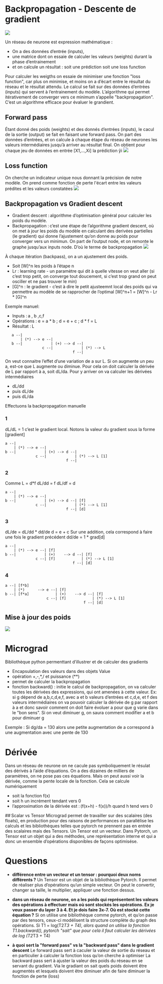 # Backpropagation - Descente de gradient

[![](gradient-descent.svg)](gradient-descent.svg)

Un réseau de neurone est expression mathématique :
- On a des données d’entrée (inputs),
- une matrice dont on essaie de calculer les valeurs (weights) durant la phase d’entrainement
- et on calcule un résultat : soit une prédiction soit une loss function

Pour  calculer les weigths on essaie de minimiser une fonction "loss function", car plus on minimise, et moins on a d’écart entre le résultat du réseau et le résultat attendu. Le calcul se fait sur des données d’entrées (inputs) qui servent à l’entrainement du modèle.
L’algorithme qui permet itérativement de converger vers ce minimum s’appelle "backpropagation". C’est un algorithme efficace pour évaluer le grandient.

## Forward pass
Étant donné des poids (weights) et des donnés d’entrées (inputs), le cacul de la sortie (output) se fait en faisant une forward pass.
On part des données d’entrées, et on calcule à chaque étape du réseau de neurones les valeurs intermédiaires jusqu’à arriver au résultat final.
On obtient pour chaque jeu de données en entrée [X1,...,Xi] la prédiction ŷi
[![](forward.svg)](forward.svg)

## Loss function
On cherche un indicateur unique nous donnant la précision de notre modèle.
On prend comme fonction de perte l'écart entre les valeurs prédites et les valeurs constatées
[![](loss.svg)](loss.svg)

## Backpropagation vs Gradient descent
- Gradient descent : algorithme d’optimisation général pour calculer les poids du modèle.
- Backpropagation : c’est une étape de l’algorithme gradient descent, où on met à jour les poids du modèle en calculant des derivées partielles (le gradient) qui donne l’ajustement qu’on donne au poids pour converger vers un minimun.
On part de l’output node, et on remonte le graphe jusqu’aux inputs node. D’où le terme de backpropagation
[![](backprop.svg)](backprop.svg)

À chaque itération (backpass), on a un ajustement des poids. 
- Soit [W]^n les poids à l’étape n
- Lr : learning rate - un paramètre qui dit à quelle vitesse on veut aller (si c’est trop petit, on converge tout doucement, si c’est trop grand on peut osciller et ne pas trouver le min)
- [G]^n : le gradient - c’est à dire le petit ajusteemnt local des poids qui va permettre au modèle de se rapprocher de l’optimal
 [W]^n+1 = [W]^n - Lr * [G]^n

 Exemple manuel:
 - Inputs : a , b ,c,f
 - Opérations : e  = a * b ; d = e + c ; d * f = L
 - Résultat : L
 ```   
    a --|
        | (*) --> e --| 
    b --|             | (+) --> d --|
                  c --|             | (*) --> L
                                f --|
```
On veut connaitre l’effet d’une variation de a sur L. Si on augmente un peu a, est-ce que L augmente ou diminue.
Pour cela on doit calculer la dérivée de L par rapport à a, soit dL/da. Pour y arriver on va calculer les dérivées intermédiaires
- dL/dd 
- puis dL/de 
- puis dL/da 

Effectuons la backpropagation manuelle

### 1
dL/dL = 1 c’est le gradient local. 
Notons la valeur du gradient sous la forme [gradient]

    a --|
        | (*) --> e --| 
    b --|             | (+) --> d --|
                  c --|             | (*) --> L [1]
                                f --|

### 2
Comme L = d*f
dL/dd = f
dL/df = d

    a --|
        | (*) --> e --| 
    b --|             | (+) --> d --| [f]
                  c --|             | (*) --> L [1]
                                f --| [d]

### 3
dL/de = dL/dd * dd/de
d = e + c
Sur une addition, cela correspond à faire une fois le gradient précédent
dd/de = 1 * grad[d]


    a --|
        | (*) --> e --| [f] 
    b --|             | (+)    --> d --| [f]
                  c --| [f]            | (*) --> L [1]
                                   f --| [d]

### 4

    a --| [f*b]
        | (*)      --> e --| [f] 
    b --| [f*a]            | (+)    --> d --| [f]
                       c --| [f]            | (*) --> L [1]
                                        f --| [d]


## Mise à jour des poids

[![](update.svg)](update.svg)

# Micrograd
Bibliothèque python permenttant d’illustrer et de calculer des gradients
- Encapsulation des valeurs dans des objets Value
- opération +,-,*,/ et puissance (**)
- permet de calculer la backpropagation
- fonction backward() : initie le calcul de backpropagation, on va calculer toutes les dérivées des expressions, qui ont amenées à cette valeur. Ex: si g dépend de a,b,c,d,e,f, avec a et b valeurs d’entrées et c,d,e, et f des valeurs intermédiaires on va pouvoir calculer la dérivée de g par rapport à a et donc savoir comment on doit faire évoluer a pour que g varie dans le "bon sens". Si on veut diminuer g, on saura comment modifier a et b pour diminuer g

Exemple :
Si dg/da = 130 alors une petite augmentation de a correspond à une augmentation avec une pente de 130

# Dérivée
Dans un réseau de neurone on ne cacule pas symboliquement le résulat des dérivés à l’aide d’équations. On a des dizaines de milliers de paramètres, on ne pose pas ces équations.
Mais on peut aussi voir la dérivée, comme la pente locale de la fonction. Cela se calcule numériquement 
- soit la fonction f(x)
- soit h un incrément tendant vers 0
- l’approximation de la dérivée est : (f(x+h) - f(x))/h quand h tend vers 0

## Scalar vs Tensor
Micrograd permet de travailler sur des scalaires (des floats), en production pour des raisons de performances on parallélise les calculs et les bibliothèques telles que pytorch ne prennent pas en entrée des scalaires mais des Tensors. Un Tensor est un vecteur.
Dans Pytorch, un Tensor est un objet qui a des méthodes, une représentation interne et qui a donc un ensemble d’opérations disponibles de façons optimisése.

# Questions
- **différence entre un vecteur et un tensor : pourquoi deux noms différents ?**
Un Tensor est un objet de la bibliothèque Pytorch. Il permet de réaliser plus d’opérations qu’un simple vecteur. On peut le convertir, changer sa taille, le multiplier, appliquer une fonction dessus. 

- **dans un réseau de neurone, on a les poids qui représentent les valeurs des opérations à effectuer mais où sont stockés les opérations. Ex je veux passer du layer 3 à 4. Et je dois faire 3x-7. Où est stocké cette équation ?**
Si on utilise une bibliothèque comme pytorch, et qu’on passe par des tensors, ceux-ci modélisent la structure complète du graph des opérations.
Si T1 = log(T2*T3 + T4), alors quand on utilise la fonction 
T1.backward(), pytorch "sait" que pour cela il faut calculer les dérivées de log (T2*T3 + T4)
- **à quoi sert la "forward pass" vs la "backward pass" dans le gradient descent**
Le forward pass sert à caculer la valeur de sortie du réseau et en particulier à calculer la fonction loss qu’on cherche à optimiser
La backward pass sert à ajuster la valeur des poids du réseau en se servant du gradient. Via le gradiant on sait quels poids doivent être augmentés et lesquels doivent être diminuer afin de faire diminuer la fonction de perte (loss)



